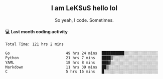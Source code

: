 <h2 align="center">I am LeKSuS hello lol</h2>
<p align="center">So yeah, I code. Sometimes.</p>

#### :computer: Last month coding activity
<!--START_SECTION:waka-->

```txt
Total Time: 121 hrs 2 mins

Go                         49 hrs 24 mins  ██████████░░░░░░░░░░░░░░░   39.93 %
Python                     21 hrs 7 mins   ████▒░░░░░░░░░░░░░░░░░░░░   17.08 %
YAML                       18 hrs 8 mins   ███▓░░░░░░░░░░░░░░░░░░░░░   14.66 %
Markdown                   11 hrs 39 mins  ██▒░░░░░░░░░░░░░░░░░░░░░░   09.43 %
C                          5 hrs 16 mins   █░░░░░░░░░░░░░░░░░░░░░░░░   04.26 %
```

<!--END_SECTION:waka-->
